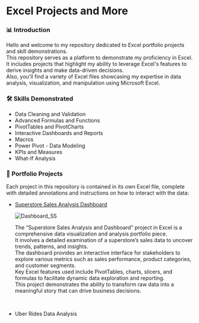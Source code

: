 # Excel Projects and More

### 📊 Introduction

Hello and welcome to my repository dedicated to Excel portfolio projects and skill demonstrations. 
<br>
This repository serves as a platform to demonstrate my proficiency in Excel. It includes projects that highlight my ability to leverage Excel's features to derive insights and make data-driven decisions. 
<br>
Also, you'll find a variety of Excel files showcasing my expertise in data analysis, visualization, and manipulation using Microsoft Excel.

### 🛠 Skills Demonstrated

- Data Cleaning and Validation
- Advanced Formulas and Functions
- PivotTables and PivotCharts
- Interactive Dashboards and Reports
- Macros
- Power Pivot - Data Modeling
- KPIs and Measures
- What-If Analysis

### 📁 Portfolio Projects

Each project in this repository is contained in its own Excel file, complete with detailed annotations and instructions on how to interact with the data:

- [Superstore Sales Analysis Dashboard](https://github.com/din3shn/DA_Portfolio_Proj/blob/main/Excel_Projects_and_More/Superstore_Sales_Dashboard.xlsx)
  

  ![Dashboard_SS](https://github.com/din3shn/DA_Portfolio_Proj/assets/160537914/c2c08c8c-b37b-46ad-ac18-ec42bd159340)
  
  The “Superstore Sales Analysis and Dashboard” project in Excel is a comprehensive data visualization and analysis portfolio piece.<br>
  It involves a detailed examination of a superstore’s sales data to uncover trends, patterns, and insights.<br>
  The dashboard provides an interactive interface for stakeholders to explore various metrics such as sales performance, product categories, and customer segments.<br>
  Key Excel features used include PivotTables, charts, slicers, and formulas to facilitate dynamic data exploration and reporting.<br>
  This project demonstrates the ability to transform raw data into a meaningful story that can drive business decisions.<br>
<br>

- Uber Rides Data Analysis
